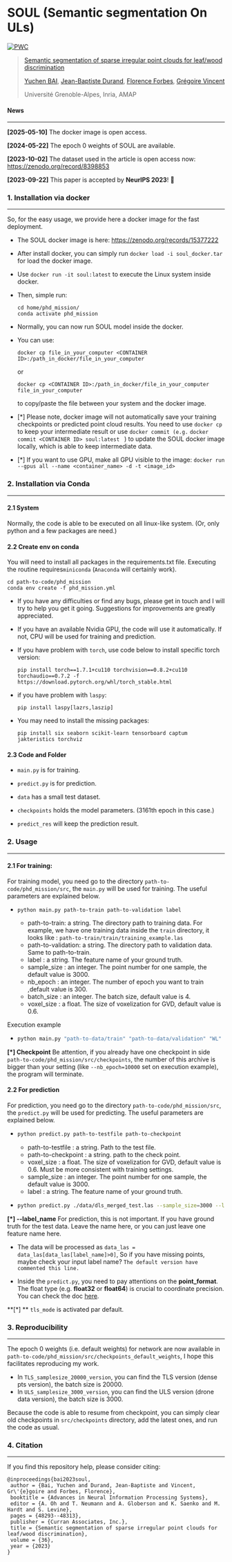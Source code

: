 # SOUL (Semantic segmentation On ULs)

[![PWC](https://img.shields.io/endpoint.svg?url=https://paperswithcode.com/badge/semantic-segmentation-of-sparse-irregular/lidar-semantic-segmentation-on-uls-labeled)](https://paperswithcode.com/sota/lidar-semantic-segmentation-on-uls-labeled?p=semantic-segmentation-of-sparse-irregular)

> [Semantic segmentation of sparse irregular point clouds for leaf/wood discrimination](https://neurips.cc/virtual/2023/poster/72647)
>
> [Yuchen BAI](https://na1an.github.io/), [Jean-Baptiste Durand](https://amap.cirad.fr/fr/edit-article.php?id=433), [Florence Forbes](https://mistis.inrialpes.fr/people/forbes/), [Grégoire Vincent](https://lab.ird.fr/personne/eHBCWllvN3FjJTJGQVNWTzhlRkdwZ2FoTDMlMkIlMkJRS3BCdUR1eDZjdGtwZzlqRSUzRA/show)
>
>  Université Grenoble-Alpes, Inria, AMAP



#### News

--------

**[2025-05-10]** The docker image is open access.

**[2024-05-22]** The epoch 0 weights of SOUL are available.

**[2023-10-02]** The dataset used in the article is open access now: https://zenodo.org/record/8398853

**[2023-09-22]** This paper is accepted by **NeurIPS 2023**! :tada:

### 1. Installation via docker

-----

So, for the easy usage, we provide here a docker image for the fast deployment.

* The SOUL docker image is here: https://zenodo.org/records/15377222

* After install docker, you can simply run ```docker load -i soul_docker.tar ``` for load the docker image.

* Use ```docker run -it soul:latest``` to execute the Linux system inside docker.

* Then, simple run:

  ```
  cd home/phd_mission/
  conda activate phd_mission
  ```

* Normally, you can now run SOUL model inside the docker.

* You can use: 

  ```docker cp file_in_your_computer <CONTAINER ID>:/path_in_docker/file_in_your_computer``` 

  or 

  ```docker cp <CONTAINER ID>:/path_in_docker/file_in_your_computer file_in_your_computer ``` 

  to copy/paste the file between your system and the docker image.


* [*] Please note, docker image will not automatically save your training checkpoints or predicted point cloud results. You need to use ```docker cp``` to keep your intermediate result or use ```docker commit (e.g.``` ```docker commit <CONTAINER ID> soul:latest ``` ) to update the SOUL docker image locally, which is able to keep intermediate data.

* [*] If you want to use GPU, make all GPU visible to the image: ```docker run --gpus all --name <container_name> -d -t <image_id>```

### 2. Installation via Conda

---------

#### 2.1 System

Normally, the code is able to be executed on all linux-like system. (Or, only python and a few packages are need.)

#### 2.2 Create env on conda

You will need to install all packages in the requirements.txt file.  Executing the routine requires```miniconda``` (```Anaconda``` will certainly work). 

```
cd path-to-code/phd_mission
conda env create -f phd_mission.yml
```

* If you have any difficulties or find any bugs, please get in touch and I will try to help you get it going. Suggestions for improvements are greatly appreciated.

* If you have an available Nvidia GPU, the code will use it automatically. If not, CPU will be used for training and prediction.

* If you have problem with ```torch```, use code below to install specific torch version:

  ```
  pip install torch==1.7.1+cu110 torchvision==0.8.2+cu110 torchaudio==0.7.2 -f https://download.pytorch.org/whl/torch_stable.html
  ```

* if you have problem with ```laspy```:

  ```
  pip install laspy[lazrs,laszip]
  ```

* You may need to install the missing packages:

  ```
  pip install six seaborn scikit-learn tensorboard captum jakteristics torchviz
  ```



#### 2.3 Code and Folder

* ```main.py``` is for training.

* ```predict.py``` is for prediction.

* ```data``` has a small test dataset.

* ```checkpoints``` holds the model parameters. (3161th epoch in this case.)

* ```predict_res``` will keep the prediction result.

  

### 2. Usage

---------------

#### 2.1 For training:

For training model, you need go to the directory ```path-to-code/phd_mission/src```, the ```main.py``` will be used for training. The useful parameters are explained below.

* ```
  python main.py path-to-train path-to-validation label
  ```

  * path-to-train: a string. The directory path to training data. For example, we have one training data inside the ```train``` directory, it looks like : ```path-to-train/train/training_example.las```
  * path-to-validation: a string. The directory path to validation data. Same to path-to-train.
  * label : a string. The feature name of your ground truth.
  * sample_size : an integer. The point number for one sample, the default value is 3000.
  * nb_epoch : an integer. The number of epoch you want to train ,default value is 300.
  * batch_size : an integer. The batch size, default value is 4.
  * voxel_size : a float. The size of voxelization for GVD, default value is 0.6.

Execution example

* ```sh
  python main.py "path-to-data/train" "path-to-data/validation" "WL" --sample_size=3000 --nb_epoch=10000 --batch_size=16 --voxel_size=0.6
  ```

**[*] Checkpoint** Be attention,  if you already have one checkpoint in side ```path-to-code/phd_mission/src/checkpoints```, the number of this archive is bigger than your setting (like ```--nb_epoch=10000``` set on execution example), the program will terminate. 



#### 2.2 For prediction

For prediction, you need go to the directory ```path-to-code/phd_mission/src```, the ```predict.py``` will be used for predicting. The useful parameters are explained below.

* ```sh
  python predict.py path-to-testfile path-to-checkpoint
  ```

  * path-to-testfile : a string. Path to the test file.
  * path-to-checkpoint : a string. path to the check point.
  * voxel_size : a float. The size of voxelization for GVD, default value is 0.6. Must be more consistent with training settings.
  * sample_size : an integer. The point number for one sample, the default value is 3000.
  * label : a string. The feature name of your ground truth.

* ```sh
  python predict.py ./data/dls_merged_test.las --sample_size=3000 --label_name="WL" checkpoints/checkpoint_epoch_003161.pth
  ```

**[*] --label_name** For prediction, this is not important. If you have ground truth for the test data. Leave the name here, or you can just leave one feature name here.

* The data will be processed as ```data_las = data_las[data_las[label_name]>0]```, So if you have missing points, maybe check your input label name? ```The default version have commented this line.```

* Inside the ```predict.py```, you need to pay attentions on the **point_format**. The float type (e.g. **float32** or **float64**) is crucial to coordinate precision. You can check the doc [here](https://laspy.readthedocs.io/en/latest/intro.html#point-format-6).

**[*] ** ```tls_mode``` is activated par default.



### 3. Reproducibility

-----------

The epoch 0 weights (i.e. default weights) for network are now available in ```path-to-code/phd_mission/src/checkpoints_default_weights```, I hope this facilitates reproducing my work. 

* In ```TLS_samplesize_20000_version```, you can find the TLS version (dense pts version), the batch size is 20000.
* In ```ULS_samplesize_3000_version```, you can find the ULS version (drone data version), the batch size is 3000.

Because the code is able to resume from checkpoint, you can simply clear old checkpoints in `src/checkpoints` directory, add the latest ones, and run the code as usual.



### 4. Citation

---------

If you find this repository help, please consider citing:

```
@inproceedings{bai2023soul,
 author = {Bai, Yuchen and Durand, Jean-Baptiste and Vincent, Gr\'{e}goire and Forbes, Florence},
 booktitle = {Advances in Neural Information Processing Systems},
 editor = {A. Oh and T. Neumann and A. Globerson and K. Saenko and M. Hardt and S. Levine},
 pages = {48293--48313},
 publisher = {Curran Associates, Inc.},
 title = {Semantic segmentation of sparse irregular point clouds for leaf/wood discrimination},
 volume = {36},
 year = {2023}
}
```



